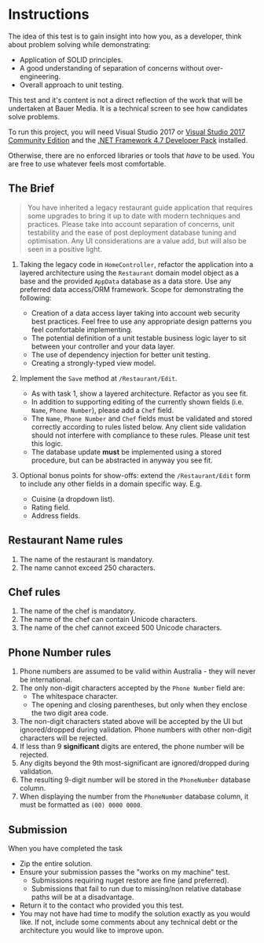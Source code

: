 # Instructions #

The idea of this test is to gain insight into how you, as a developer, think about problem solving while demonstrating:
 
 - Application of SOLID principles.
 - A good understanding of separation of concerns without over-engineering.
 - Overall approach to unit testing.

This test and it's content is not a direct reflection of the work that will be undertaken at Bauer Media. It is a technical screen to see how candidates solve problems.

To run this project, you will need Visual Studio 2017 or [Visual Studio 2017 Community Edition](https://visualstudio.microsoft.com/downloads/) and the [.NET Framework 4.7 Developer Pack](https://www.microsoft.com/net/download/dotnet-framework/net47) installed.

Otherwise, there are no enforced libraries or tools that *have* to be used. You are free to use whatever feels most comfortable.

## The Brief ##

> You have inherited a legacy restaurant guide application that requires some upgrades to bring it up to date with modern techniques and practices. Please take into account separation of concerns, unit testability and the ease of post deployment database tuning and optimisation. Any UI considerations are a value add, but will also be seen in a positive light.

1. Taking the legacy code in `HomeController`, refactor the application into a layered architecture using the `Restaurant` domain model object as a base and the provided `AppData` database as a data store. Use any preferred data access/ORM framework. Scope for demonstrating the following:
  
    * Creation of a data access layer taking into account web security best practices. Feel free to use any appropriate design patterns you feel comfortable implementing.  
    * The potential definition of a unit testable business logic layer to sit between your controller and your data layer.  
    * The use of dependency injection for better unit testing.  
    * Creating a strongly-typed view model.

2.	Implement the `Save` method at `/Restaurant/Edit`. 
  
	* As with task 1, show a layered architecture. Refactor as you see fit.  
	* In addition to supporting editing of the currently shown fields (i.e. `Name`, `Phone Number`), please add a `Chef` field.
	* The `Name`, `Phone Number` and `Chef` fields must be validated and stored correctly according to rules listed below. Any client side validation should not interfere with compliance to these rules. Please unit test this logic.   
	* The database update **must** be implemented using a stored procedure, but can be abstracted in anyway you see fit.

3.  Optional bonus points for show-offs: extend the `/Restaurant/Edit` form to include any other fields in a domain specific way. E.g. 
    
    * Cuisine (a dropdown list).
    * Rating field.
    * Address fields.

## Restaurant Name rules ##

1. The name of the restaurant is mandatory.
2. The name cannot exceed 250 characters.

## Chef rules ##

1. The name of the chef is mandatory.
2. The name of the chef can contain Unicode characters.
3. The name of the chef cannot exceed 500 Unicode characters.

## Phone Number rules  ##

1. Phone numbers are assumed to be valid within Australia - they will never be international.
2. The only non-digit characters accepted by the `Phone Number` field are: 
	- The whitespace character. 
	- The opening and closing parentheses, but only when they enclose the two digit area code.
3. The non-digit characters stated above will be accepted by the UI but ignored/dropped during validation. Phone numbers with other non-digit characters will be rejected.
4. If less than 9 **significant** digits are entered, the phone number will be rejected.
5. Any digits beyond the 9th most-significant are ignored/dropped during validation.
6. The resulting 9-digit number will be stored in the `PhoneNumber` database column.
7. When displaying the number from the `PhoneNumber` database column, it must be formatted as `(00) 0000 0000`.

## Submission ##

When you have completed the task

- Zip the entire solution. 
- Ensure your submission passes the "works on my machine" test. 
	- Submissions requiring nuget restore are fine (and preferred).
	- Submissions that fail to run due to missing/non relative database paths will be at a disadvantage.
- Return it to the contact who provided you this test.
- You may not have had time to modify the solution exactly as you would like. If not, include some comments about any technical debt or the architecture you would like to improve upon.